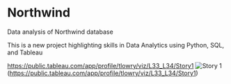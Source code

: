 # Northwind
Data analysis of Northwind database

This is a new project highlighting skills in Data Analytics using Python, SQL, and Tableau

https://public.tableau.com/app/profile/tlowry/viz/L33_L34/Story1
![Story 1]([https://github.com/user-attachments/assets/1550f868-e1c3-43cd-adf8-98bb53a8f0f9])(https://public.tableau.com/app/profile/tlowry/viz/L33_L34/Story1)
